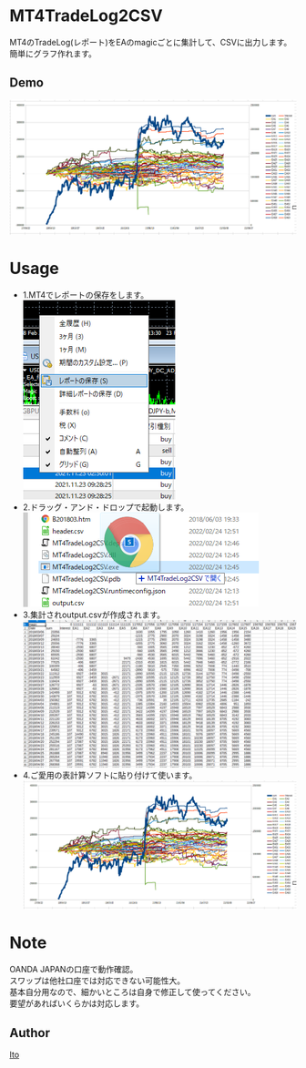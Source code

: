 # MT4TradeLog2CSV

MT4のTradeLog(レポート)をEAのmagicごとに集計して、CSVに出力します。  
簡単にグラフ作れます。  

## Demo
![グラフ](doc/sample.png) 

# Usage
- 1.MT4でレポートの保存をします。  
![レポート](doc/SaveReport.png) 
- 2.ドラッグ・アンド・ドロップで起動します。  
![DnD](doc/DnD.png) 
- 3.集計されoutput.csvが作成されます。
![output](doc/output.png) 
- 4.ご愛用の表計算ソフトに貼り付けて使います。
![グラフ](doc/sample.png) 

# Note
OANDA JAPANの口座で動作確認。  
スワップは他社口座では対応できない可能性大。  
基本自分用なので、細かいところは自身で修正して使ってください。  
要望があればいくらかは対応します。  

## Author
[Ito](https://github.com/Ito-coder)

